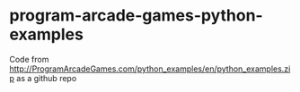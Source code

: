 # program-arcade-games-python-examples
Code from http://ProgramArcadeGames.com/python_examples/en/python_examples.zip as a github repo
